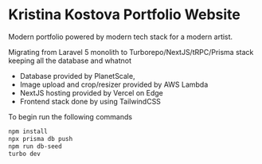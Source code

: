 # Kristina Kostova Portfolio Website

Modern portfolio powered by modern tech stack for a modern artist.

Migrating from Laravel 5 monolith to Turborepo/NextJS/tRPC/Prisma stack keeping all the database and whatnot

- Database provided by PlanetScale,
- Image upload and crop/resizer provided by AWS Lambda
- NextJS hosting provided by Vercel on Edge
- Frontend stack done by using TailwindCSS

To begin run the following commands

```bash
npm install
npx prisma db push
npm run db-seed
turbo dev
```
